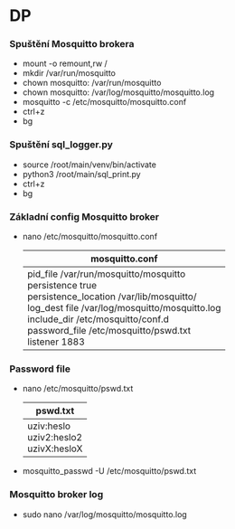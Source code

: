 # DP
### Spuštění Mosquitto brokera
- mount -o remount,rw /
- mkdir /var/run/mosquitto
- chown mosquitto: /var/run/mosquitto
- chown mosquitto: /var/log/mosquitto/mosquitto.log
- mosquitto -c /etc/mosquitto/mosquitto.conf
- ctrl+z
- bg


### Spuštění sql_logger.py
- source /root/main/venv/bin/activate
- python3 /root/main/sql_print.py
- ctrl+z
- bg

### Základní config Mosquitto broker
- nano /etc/mosquitto/mosquitto.conf
  
  | mosquitto.conf |
  | ------------- |
  | pid_file /var/run/mosquitto/mosquitto <br> persistence true <br> persistence_location /var/lib/mosquitto/ <br> log_dest file /var/log/mosquitto/mosquitto.log <br> include_dir     /etc/mosquitto/conf.d <br> password_file /etc/mosquitto/pswd.txt <br> listener 1883 |
  
### Password file 
- nano /etc/mosquitto/pswd.txt
  
  | pswd.txt |
  | ------------- |
  | uziv:heslo <br> uziv2:heslo2 <br> uzivX:hesloX |

- mosquitto_passwd -U /etc/mosquitto/pswd.txt 

### Mosquitto broker log
- sudo nano /var/log/mosquitto/mosquitto.log
